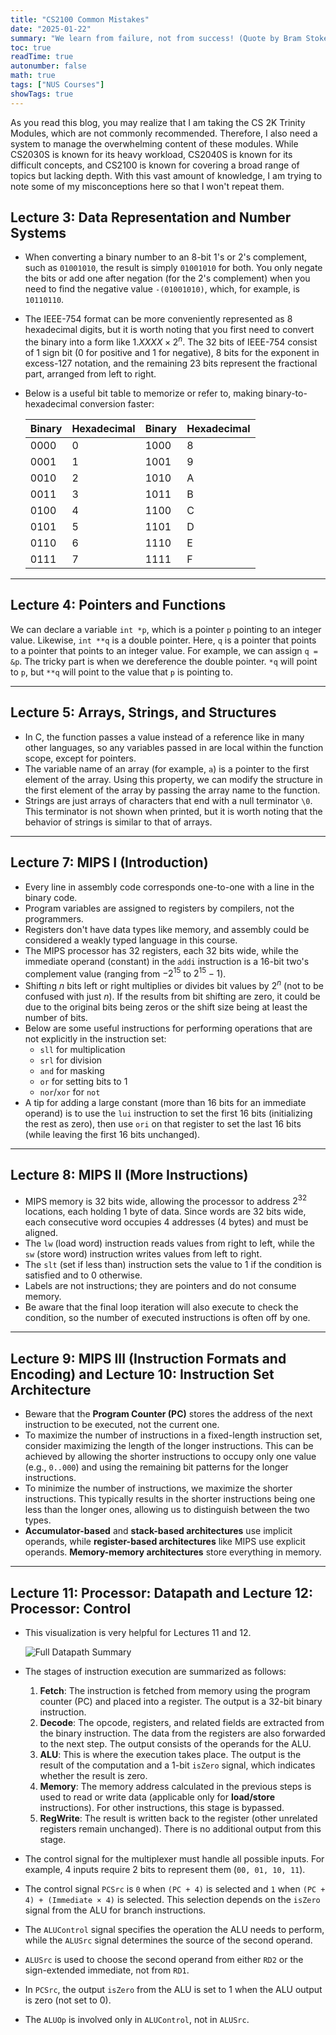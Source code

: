 ```yaml
---
title: "CS2100 Common Mistakes"
date: "2025-01-22"
summary: "We learn from failure, not from success! (Quote by Bram Stoker)"
toc: true
readTime: true
autonumber: false
math: true
tags: ["NUS Courses"]
showTags: true
---
```


As you read this blog, you may realize that I am taking the CS 2K Trinity Modules, which are not commonly recommended. Therefore, I also need a system to manage the overwhelming content of these modules. While CS2030S is known for its heavy workload, CS2040S is known for its difficult concepts, and CS2100 is known for covering a broad range of topics but lacking depth. With this vast amount of knowledge, I am trying to note some of my misconceptions here so that I won't repeat them.

## Lecture 3: Data Representation and Number Systems

- When converting a binary number to an 8-bit 1's or 2's complement, such as `01001010`, the result is simply `01001010` for both. You only negate the bits or add one after negation (for the 2's complement) when you need to find the negative value `-(01001010)`, which, for example, is `10110110`.
- The IEEE-754 format can be more conveniently represented as 8 hexadecimal digits, but it is worth noting that you first need to convert the binary into a form like $1.XXXX \times 2^n$. The 32 bits of IEEE-754 consist of 1 sign bit (0 for positive and 1 for negative), 8 bits for the exponent in excess-127 notation, and the remaining 23 bits represent the fractional part, arranged from left to right.
- Below is a useful bit table to memorize or refer to, making binary-to-hexadecimal conversion faster:

  | Binary | Hexadecimal | Binary | Hexadecimal |
  | ------ | ----------- | ------ | ----------- |
  | 0000   | 0           | 1000   | 8           |
  | 0001   | 1           | 1001   | 9           |
  | 0010   | 2           | 1010   | A           |
  | 0011   | 3           | 1011   | B           |
  | 0100   | 4           | 1100   | C           |
  | 0101   | 5           | 1101   | D           |
  | 0110   | 6           | 1110   | E           |
  | 0111   | 7           | 1111   | F           |

---

## Lecture 4: Pointers and Functions

We can declare a variable `int *p`, which is a pointer `p` pointing to an integer value. Likewise, `int **q` is a double pointer. Here, `q` is a pointer that points to a pointer that points to an integer value. For example, we can assign `q = &p`. The tricky part is when we dereference the double pointer. `*q` will point to `p`, but `**q` will point to the value that `p` is pointing to.

---

## Lecture 5: Arrays, Strings, and Structures

- In C, the function passes a value instead of a reference like in many other languages, so any variables passed in are local within the function scope, except for pointers.
- The variable name of an array (for example, `a`) is a pointer to the first element of the array. Using this property, we can modify the structure in the first element of the array by passing the array name to the function.
- Strings are just arrays of characters that end with a null terminator `\0`. This terminator is not shown when printed, but it is worth noting that the behavior of strings is similar to that of arrays.

---

## Lecture 7: MIPS I (Introduction)

- Every line in assembly code corresponds one-to-one with a line in the binary code.
- Program variables are assigned to registers by compilers, not the programmers.
- Registers don't have data types like memory, and assembly could be considered a weakly typed language in this course.
- The MIPS processor has 32 registers, each 32 bits wide, while the immediate operand (constant) in the `addi` instruction is a 16-bit two's complement value (ranging from $-2^{15}$ to $2^{15} - 1$).
- Shifting $n$ bits left or right multiplies or divides bit values by $2^n$ (not to be confused with just $n$). If the results from bit shifting are zero, it could be due to the original bits being zeros or the shift size being at least the number of bits.
- Below are some useful instructions for performing operations that are not explicitly in the instruction set:
  - `sll` for multiplication
  - `srl` for division
  - `and` for masking
  - `or` for setting bits to 1
  - `nor`/`xor` for `not`
- A tip for adding a large constant (more than 16 bits for an immediate operand) is to use the `lui` instruction to set the first 16 bits (initializing the rest as zero), then use `ori` on that register to set the last 16 bits (while leaving the first 16 bits unchanged).

---

## Lecture 8: MIPS II (More Instructions)

- MIPS memory is 32 bits wide, allowing the processor to address $2^{32}$ locations, each holding 1 byte of data. Since words are 32 bits wide, each consecutive word occupies 4 addresses (4 bytes) and must be aligned.
- The `lw` (load word) instruction reads values from right to left, while the `sw` (store word) instruction writes values from left to right.
- The `slt` (set if less than) instruction sets the value to 1 if the condition is satisfied and to 0 otherwise.
- Labels are not instructions; they are pointers and do not consume memory.
- Be aware that the final loop iteration will also execute to check the condition, so the number of executed instructions is often off by one.

---

## Lecture 9: MIPS III (Instruction Formats and Encoding) and Lecture 10: Instruction Set Architecture

- Beware that the **Program Counter (PC)** stores the address of the next instruction to be executed, not the current one.
- To maximize the number of instructions in a fixed-length instruction set, consider maximizing the length of the longer instructions. This can be achieved by allowing the shorter instructions to occupy only one value (e.g., `0..000`) and using the remaining bit patterns for the longer instructions.
- To minimize the number of instructions, we maximize the shorter instructions. This typically results in the shorter instructions being one less than the longer ones, allowing us to distinguish between the two types.
- **Accumulator-based** and **stack-based architectures** use implicit operands, while **register-based architectures** like MIPS use explicit operands. **Memory-memory architectures** store everything in memory.

---

## Lecture 11: Processor: Datapath and Lecture 12: Processor: Control

- This visualization is very helpful for Lectures 11 and 12.

  ![Full Datapath Summary](/datapath.png)

- The stages of instruction execution are summarized as follows:

  1. **Fetch**: The instruction is fetched from memory using the program counter (PC) and placed into a register. The output is a 32-bit binary instruction.
  2. **Decode**: The opcode, registers, and related fields are extracted from the binary instruction. The data from the registers are also forwarded to the next step. The output consists of the operands for the ALU.
  3. **ALU**: This is where the execution takes place. The output is the result of the computation and a 1-bit `isZero` signal, which indicates whether the result is zero.
  4. **Memory**: The memory address calculated in the previous steps is used to read or write data (applicable only for **load/store** instructions). For other instructions, this stage is bypassed.
  5. **RegWrite**: The result is written back to the register (other unrelated registers remain unchanged). There is no additional output from this stage.

- The control signal for the multiplexer must handle all possible inputs. For example, 4 inputs require 2 bits to represent them (`00, 01, 10, 11`).
- The control signal `PCSrc` is `0` when `(PC + 4)` is selected and `1` when `(PC + 4) + (Immediate × 4)` is selected. This selection depends on the `isZero` signal from the ALU for branch instructions.
- The `ALUControl` signal specifies the operation the ALU needs to perform, while the `ALUSrc` signal determines the source of the second operand.
- `ALUSrc` is used to choose the second operand from either `RD2` or the sign-extended immediate, not from `RD1`.
- In `PCSrc`, the output `isZero` from the ALU is set to 1 when the ALU output is zero (not set to 0).
- The `ALUOp` is involved only in `ALUControl`, not in `ALUSrc`.
